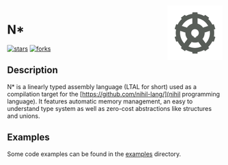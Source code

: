 <img src="./assets/icon.png" alt="N-star icon" align=right width=128px />

# N\*

[![stars](https://img.shields.io/github/stars/nihil-lang/nsc?color=%23fdaa33&style=for-the-badge)](https://github.com/nihil-lang/nsc/stargazers)    [![forks](https://img.shields.io/github/forks/nihil-lang/nsc?color=%23654321&label=Forks&style=for-the-badge)](https://github.com/nihil-lang/nsc/network/members)

## Description

N* is a linearly typed assembly language (LTAL for short) used as a compilation target for the [https://github.com/nihil-lang/](nihil programming language). It features automatic memory management, an easy to understand type system as well as zero-cost abstractions like structures and unions.

## Examples

Some code examples can be found in the [examples](./examples) directory.
